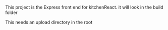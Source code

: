 This project is the Express front end for kitchenReact. it will look in the build folder

This needs an upload directory in the root
